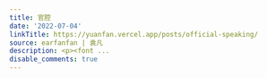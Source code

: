 ```yaml
---
title: 官腔
date: '2022-07-04'
linkTitle: https://yuanfan.vercel.app/posts/official-speaking/
source: earfanfan | 袁凡
description: <p><font ...
disable_comments: true
---
```

<p><font ...